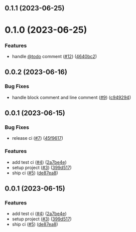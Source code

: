 ## 0.1.1 (2023-06-25)



# 0.1.0 (2023-06-25)


### Features

* handle [@todo](https://github.com/todo) comment ([#12](https://github.com/ToyB0x/eslint-plugin-todo-ticket/issues/12)) ([4640bc2](https://github.com/ToyB0x/eslint-plugin-todo-ticket/commit/4640bc27cea721ffce7cdd64a352046615517ad6))



## 0.0.2 (2023-06-16)


### Bug Fixes

* handle block comment and line comment ([#9](https://github.com/ToyB0x/eslint-plugin-todo-ticket/issues/9)) ([c949294](https://github.com/ToyB0x/eslint-plugin-todo-ticket/commit/c9492949acf19708ceec2cd649b47212cf61b3f8))



## 0.0.1 (2023-06-15)


### Bug Fixes

* release ci ([#7](https://github.com/ToyB0x/eslint-plugin-todo-ticket/issues/7)) ([45f9617](https://github.com/ToyB0x/eslint-plugin-todo-ticket/commit/45f9617081a62dc3e84def6951c797ba9f14dc96))


### Features

* add test ci ([#4](https://github.com/ToyB0x/eslint-plugin-todo-ticket/issues/4)) ([2a7be4e](https://github.com/ToyB0x/eslint-plugin-todo-ticket/commit/2a7be4ecc02ddc90b58811714b57a68bfae1cb0f))
* setup project ([#3](https://github.com/ToyB0x/eslint-plugin-todo-ticket/issues/3)) ([399d517](https://github.com/ToyB0x/eslint-plugin-todo-ticket/commit/399d5173c56a1ab0b1acdb4fe180779a1218accd))
* ship ci ([#5](https://github.com/ToyB0x/eslint-plugin-todo-ticket/issues/5)) ([de87ea8](https://github.com/ToyB0x/eslint-plugin-todo-ticket/commit/de87ea8819173cfd8fceb175eba5c45b9aeae2e8))



## 0.0.1 (2023-06-15)


### Features

* add test ci ([#4](https://github.com/ToyB0x/eslint-plugin-todo-ticket/issues/4)) ([2a7be4e](https://github.com/ToyB0x/eslint-plugin-todo-ticket/commit/2a7be4ecc02ddc90b58811714b57a68bfae1cb0f))
* setup project ([#3](https://github.com/ToyB0x/eslint-plugin-todo-ticket/issues/3)) ([399d517](https://github.com/ToyB0x/eslint-plugin-todo-ticket/commit/399d5173c56a1ab0b1acdb4fe180779a1218accd))
* ship ci ([#5](https://github.com/ToyB0x/eslint-plugin-todo-ticket/issues/5)) ([de87ea8](https://github.com/ToyB0x/eslint-plugin-todo-ticket/commit/de87ea8819173cfd8fceb175eba5c45b9aeae2e8))



